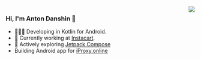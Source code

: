 <img align="right" src="https://github-readme-stats.vercel.app/api?username=ntoskrnl&count_private=true&hide_rank=true&show_icons=true&icon_color=CE1D2D&text_color=718096&bg_color=00000000&hide_title=true&hide_border=true" />

### Hi, I'm Anton Danshin 👋

- 🧑🏻‍💻 Developing in Kotlin for Android.
- :hammer: Currently working at [Instacart](https://instacart.com/).
- 🤔 Actively exploring [Jetpack Compose](https://developer.android.com/jetpack/compose)
- Building Android app for [iProxy.online](https://iproxy.online/en)
